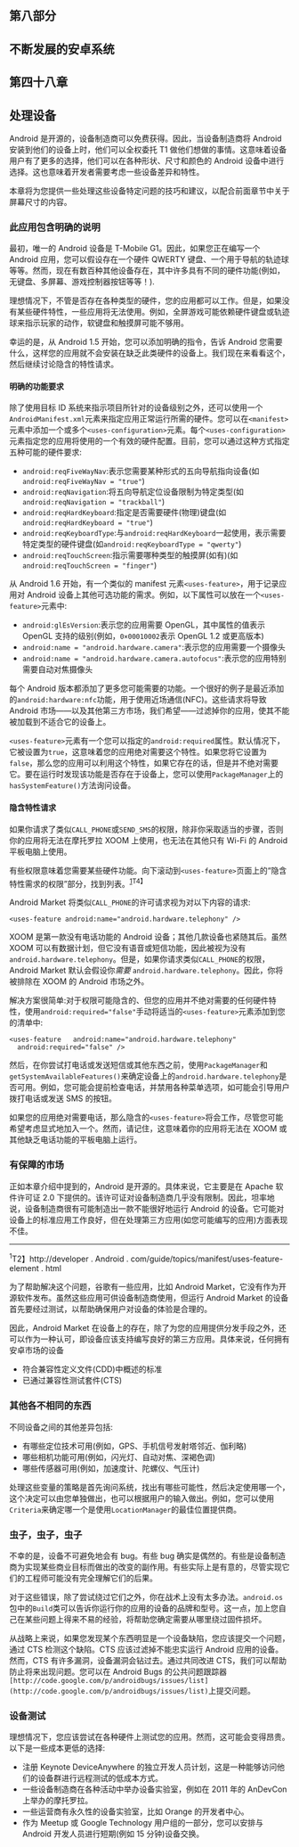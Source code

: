 ## 第八部分

## 不断发展的安卓系统

## 第四十八章

## 处理设备

Android 是开源的，设备制造商可以免费获得。因此，当设备制造商将 Android 安装到他们的设备上时，他们可以全权委托 T1 做他们想做的事情。这意味着设备用户有了更多的选择，他们可以在各种形状、尺寸和颜色的 Android 设备中进行选择。这也意味着开发者需要考虑一些设备差异和特性。

本章将为您提供一些处理这些设备特定问题的技巧和建议，以配合前面章节中关于屏幕尺寸的内容。

### 此应用包含明确的说明

最初，唯一的 Android 设备是 T-Mobile G1。因此，如果您正在编写一个 Android 应用，您可以假设存在一个硬件 QWERTY 键盘、一个用于导航的轨迹球等等。然而，现在有数百种其他设备存在，其中许多具有不同的硬件功能(例如，无键盘、多屏幕、游戏控制器按钮等等！).

理想情况下，不管是否存在各种类型的硬件，您的应用都可以工作。但是，如果没有某些硬件特性，一些应用将无法使用。例如，全屏游戏可能依赖硬件键盘或轨迹球来指示玩家的动作，软键盘和触摸屏可能不够用。

幸运的是，从 Android 1.5 开始，您可以添加明确的指令，告诉 Android 您需要什么，这样您的应用就不会安装在缺乏此类硬件的设备上。我们现在来看看这个，然后继续讨论隐含的特性请求。

#### 明确的功能要求

除了使用目标 ID 系统来指示项目所针对的设备级别之外，还可以使用一个`AndroidManifest.xml`元素来指定应用正常运行所需的硬件。您可以在`<manifest>`元素中添加一个或多个`<uses-configuration>`元素。每个`<uses-configuration>`元素指定您的应用将使用的一个有效的硬件配置。目前，您可以通过这种方式指定五种可能的硬件要求:

*   `android:reqFiveWayNav`:表示您需要某种形式的五向导航指向设备(如`android:reqFiveWayNav = "true"`)
*   `android:reqNavigation`:将五向导航定位设备限制为特定类型(如`android:reqNavigation = "trackball"`)
*   `android:reqHardKeyboard`:指定是否需要硬件(物理)键盘(如`android:reqHardKeyboard = "true"`)
*   `android:reqKeyboardType`:与`android:reqHardKeyboard`一起使用，表示需要特定类型的硬件键盘(如`android:reqKeyboardType = "qwerty"`)
*   `android:reqTouchScreen`:指示需要哪种类型的触摸屏(如有)(如`android:reqTouchScreen = "finger"`)

从 Android 1.6 开始，有一个类似的 manifest 元素`<uses-feature>`，用于记录应用对 Android 设备上其他可选功能的需求。例如，以下属性可以放在一个`<uses-feature>`元素中:

*   `android:glEsVersion`:表示您的应用需要 OpenGL，其中属性的值表示 OpenGL 支持的级别(例如，`0×00010002`表示 OpenGL 1.2 或更高版本)
*   `android:name = "android.hardware.camera"`:表示您的应用需要一个摄像头
*   `android:name = "android.hardware.camera.autofocus"`:表示您的应用特别需要自动对焦摄像头

每个 Android 版本都添加了更多您可能需要的功能。一个很好的例子是最近添加的`android:hardware:nfc`功能，用于使用近场通信(NFC)。这些请求将导致 Android 市场——以及其他第三方市场，我们希望——过滤掉你的应用，使其不能被加载到不适合它的设备上。

`<uses-feature>`元素有一个您可以指定的`android:required`属性。默认情况下，它被设置为`true`，这意味着您的应用绝对需要这个特性。如果您将它设置为`false`，那么您的应用可以利用这个特性，如果它存在的话，但是并不绝对需要它。要在运行时发现该功能是否存在于设备上，您可以使用`PackageManager`上的`hasSystemFeature()`方法询问设备。

#### 隐含特性请求

如果你请求了类似`CALL_PHONE`或`SEND_SMS`的权限，除非你采取适当的步骤，否则你的应用将无法在摩托罗拉 XOOM 上使用，也无法在其他只有 Wi-Fi 的 Android 平板电脑上使用。

有些权限意味着您需要某些硬件功能。向下滚动到`<uses-feature>`页面上的“隐含特性需求的权限”部分，找到列表。<sup>[1](#CHP-48-FN-1)T4】</sup>

Android Market 将类似`CALL_PHONE`的许可请求视为对以下内容的请求:

`<uses-feature android:name="android.hardware.telephony" />`

XOOM 是第一款没有电话功能的 Android 设备；其他几款设备也紧随其后。虽然 XOOM 可以有数据计划，但它没有语音或短信功能，因此被视为没有`android.hardware.telephony`。但是，如果你请求类似`CALL_PHONE`的权限，Android Market 默认会假设你*需要* `android.hardware.telephony`。因此，你将被排除在 XOOM 的 Android 市场之外。

解决方案很简单:对于权限可能隐含的、但您的应用并不绝对需要的任何硬件特性，使用`android:required="false"`手动将适当的`<uses-feature>`元素添加到您的清单中:

`<uses-feature
  android:name="android.hardware.telephony"
  android:required="false"
/>`

然后，在你尝试打电话或发送短信或其他东西之前，使用`PackageManager`和`getSystemAvailableFeatures()`来确定设备上的`android.hardware.telephony`是否可用。例如，您可能会提前检查电话，并禁用各种菜单选项，如可能会引导用户拨打电话或发送 SMS 的按钮。

如果您的应用绝对需要电话，那么隐含的`<uses-feature>`将会工作，尽管您可能希望考虑显式地加入一个。然而，请记住，这意味着你的应用将无法在 XOOM 或其他缺乏电话功能的平板电脑上运行。

### 有保障的市场

正如本章介绍中提到的，Android 是开源的。具体来说，它主要是在 Apache 软件许可证 2.0 下提供的。该许可证对设备制造商几乎没有限制。因此，坦率地说，设备制造商很有可能制造出一款不能很好地运行 Android 的设备。它可能对设备上的标准应用工作良好，但在处理第三方应用(如您可能编写的应用)方面表现不佳。

__________

<sup>1</sup>T2】http://developer . Android . com/guide/topics/manifest/uses-feature-element . html

为了帮助解决这个问题，谷歌有一些应用，比如 Android Market，它没有作为开源软件发布。虽然这些应用可供设备制造商使用，但运行 Android Market 的设备首先要经过测试，以帮助确保用户对设备的体验是合理的。

因此，Android Market 在设备上的存在，除了为您的应用提供分发手段之外，还可以作为一种认可，即设备应该支持编写良好的第三方应用。具体来说，任何拥有安卓市场的设备

*   符合兼容性定义文件(CDD)中概述的标准
*   已通过兼容性测试套件(CTS)

### 其他各不相同的东西

不同设备之间的其他差异包括:

*   有哪些定位技术可用(例如，GPS、手机信号发射塔邻近、伽利略)
*   哪些相机功能可用(例如，闪光灯、自动对焦、深褐色调)
*   哪些传感器可用(例如，加速度计、陀螺仪、气压计)

处理这些变量的策略是首先询问系统，找出有哪些可能性，然后决定使用哪一个，这个决定可以由您单独做出，也可以根据用户的输入做出。例如，您可以使用`Criteria`来确定哪一个是使用`LocationManager`的最佳位置提供商。

### 虫子，虫子，虫子

不幸的是，设备不可避免地会有 bug。有些 bug 确实是偶然的。有些是设备制造商为实现某些商业目标而做出的改变的副作用。有些实际上是有意的，尽管实现它们的工程师可能没有完全理解它们的后果。

对于这些错误，除了尝试绕过它们之外，你在战术上没有太多办法。`android.os`包中的`Build`类可以告诉你运行你的应用的设备的品牌和型号。这一点，加上您自己在某些问题上得来不易的经验，将帮助您确定需要从哪里绕过固件损坏。

从战略上来说，如果您发现某个东西明显是一个设备缺陷，您应该提交一个问题，通过 CTS 检测这个缺陷。CTS 应该过滤掉不能忠实运行 Android 应用的设备。然而，CTS 有许多漏洞，设备漏洞会钻过去。通过共同改进 CTS，我们可以帮助防止将来出现问题。您可以在 Android Bugs 的公共问题跟踪器`[http://code.google.com/p/androidbugs/issues/list](http://code.google.com/p/androidbugs/issues/list)`上提交问题。

### 设备测试

理想情况下，您应该尝试在各种硬件上测试您的应用。然而，这可能会变得昂贵。以下是一些成本更低的选择:

*   注册 Keynote DeviceAnywhere 的独立开发人员计划，这是一种能够访问他们的设备群进行远程测试的低成本方式。
*   一些设备制造商在各种活动中举办设备实验室，例如在 2011 年的 AnDevCon 上举办的摩托罗拉。
*   一些运营商有永久性的设备实验室，比如 Orange 的开发者中心。
*   作为 Meetup 或 Google Technology 用户组的一部分，您可以安排与 Android 开发人员进行短期(例如 15 分钟)设备交换。
